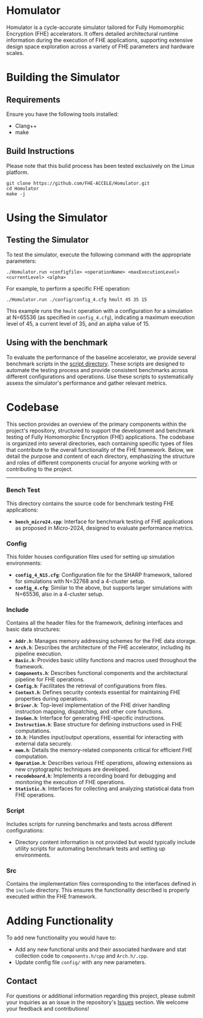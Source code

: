 # Homulator

Homulator is a cycle-accurate simulator tailored for Fully Homomorphic Encryption (FHE) accelerators. It offers detailed architectural runtime information during the execution of FHE applications, supporting extensive design space exploration across a variety of FHE parameters and hardware scales.

<!-- **Note:** This simulator is currently under review, and this version is specifically intended for use by reviewers. -->

# Building the Simulator

## Requirements
Ensure you have the following tools installed:
- Clang++
- make

## Build Instructions
Please note that this build process has been tested exclusively on the Linux platform.
```shell
git clone https://github.com/FHE-ACCELE/Homulator.git
cd Homulator
make -j
```

# Using the Simulator

## Testing the Simulator
To test the simulator, execute the following command with the appropriate parameters:
```shell
./Homulator.run <configfile> <operationName> <maxExecutionLevel> <currentLevel> <alpha>
```

For example, to perform a specific FHE operation:
```shell
./Homulator.run ./config/config_4.cfg hmult 45 35 15
```

This example runs the `hmult` operation with a configuration for a simulation at N=65536 (as specified in `config_4.cfg`), indicating a maximum execution level of 45, a current level of 35, and an alpha value of 15.

## Using with the benchmark
To evaluate the performance of the baseline accelerator, we provide several benchmark scripts in the [script directory](https://github.com/FHE-ACCELE/Homulator/tree/main/script). These scripts are designed to automate the testing process and provide consistent benchmarks across different configurations and operations. Use these scripts to systematically assess the simulator's performance and gather relevant metrics.

# Codebase
This section provides an overview of the primary components within the project's repository, structured to support the development and benchmark testing of Fully Homomorphic Encryption (FHE) applications. The codebase is organized into several directories, each containing specific types of files that contribute to the overall functionality of the FHE framework. Below, we detail the purpose and content of each directory, emphasizing the structure and roles of different components crucial for anyone working with or contributing to the project.

---

### Bench Test
This directory contains the source code for benchmark testing FHE applications:

- **`bench_micro24.cpp`**: Interface for benchmark testing of FHE applications as proposed in Micro-2024, designed to evaluate performance metrics.

### Config
This folder houses configuration files used for setting up simulation environments:

- **`config_4_N15.cfg`**: Configuration file for the SHARP framework, tailored for simulations with N=32768 and a 4-cluster setup.
- **`config_4.cfg`**: Similar to the above, but supports larger simulations with N=65536, also in a 4-cluster setup.

### Include
Contains all the header files for the framework, defining interfaces and basic data structures:

- **`Addr.h`**: Manages memory addressing schemes for the FHE data storage.
- **`Arch.h`**: Describes the architecture of the FHE accelerator, including its pipeline execution.
- **`Basic.h`**: Provides basic utility functions and macros used throughout the framework.
- **`Components.h`**: Describes functional components and the architectural pipeline for FHE operations.
- **`Config.h`**: Facilitates the retrieval of configurations from files.
- **`Context.h`**: Defines security contexts essential for maintaining FHE properties during operations.
- **`Driver.h`**: Top-level implementation of the FHE driver handling instruction mapping, dispatching, and other core functions.
- **`InsGen.h`**: Interface for generating FHE-specific instructions.
- **`Instruction.h`**: Base structure for defining instructions used in FHE computations.
- **`IO.h`**: Handles input/output operations, essential for interacting with external data securely.
- **`mem.h`**: Details the memory-related components critical for efficient FHE computation.
- **`Operation.h`**: Describes various FHE operations, allowing extensions as new cryptographic techniques are developed.
- **`recodeboard.h`**: Implements a recording board for debugging and monitoring the execution of FHE operations.
- **`Statistic.h`**: Interfaces for collecting and analyzing statistical data from FHE operations.

### Script
Includes scripts for running benchmarks and tests across different configurations:

- Directory content information is not provided but would typically include utility scripts for automating benchmark tests and setting up environments.

### Src
Contains the implementation files corresponding to the interfaces defined in the `include` directory. This ensures the functionality described is properly executed within the FHE framework.

# Adding Functionality
To add new functionality you would have to:

- Add any new functional units and their associated hardware and stat collection code to `components.h/cpp` and `Arch.h/.cpp`.
- Update config file `config/` with any new parameters.

## Contact

For questions or additional information regarding this project, please submit your inquiries as an issue in the repository's [Issues](https://github.com/FHE-ACCELE/Homulator/issues) section. We welcome your feedback and contributions!

